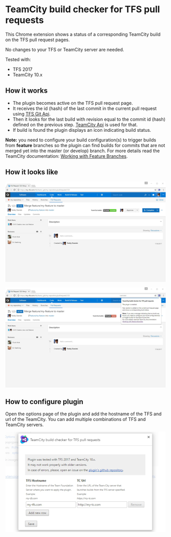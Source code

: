 # TeamCity build checker for TFS pull requests

This Chrome extension shows a status of a corresponding TeamCity build on the TFS pull request pages.

No changes to your TFS or TeamCity server are needed.

Tested with:
- TFS 2017
- TeamCity 10.x

## How it works

- The plugin becomes active on the TFS pull request page.
- It receives the id (hash) of the last commit in the current pull request using [TFS Git Api](https://www.visualstudio.com/en-us/docs/integrate/api/git/pull-requests/pull-requests#get-a-pull-request).
- Then it looks for the last build with revision equal to the commit id (hash) defined on the previous step. [TeamCity Api](https://confluence.jetbrains.com/display/TCD10/REST+API) is used for that.
- If build is found the plugin displays an icon indicating build status.

**Note:** you need to configure your build configuration(s) to trigger builds from **feature** branches so the plugin can find builds for commits that are not merged yet into the master (or develop) branch. For more details read the TeamCity documentation: [Working with Feature Branches](https://confluence.jetbrains.com/display/TCD10/Working+with+Feature+Branches).

## How it looks like

![](screenshots/screen-success.png)

![](screenshots/screen-popup.png)

## How to configure plugin

Open the options page of the plugin and add the hostname of the TFS and url of the TeamCity. You can add multiple combinations of TFS and TeamCity servers.

![](screenshots/screen-options.png)
